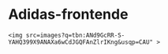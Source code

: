 ﻿# Adidas-frontende
    <img src=images?q=tbn:ANd9GcRR-S-YAHQ399X9ANAXa6wCdJGQFAnZlrIKng&usqp=CAU" >
